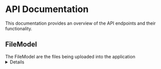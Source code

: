 # **API Documentation**

<summary>
This documentation provides an overview of the API endpoints and their functionality.
</summary>

## **FileModel**

<summary>
The FileModel are the files being uploaded into the application
</summary>

<details>

## **UploadFile**

- **ENDPOINT:** **POST** `/api/UploadFile`

### Headers

| Content-Type        | Value |
| ------------------- | ----- |
| multipart/form-data | File  |

- **Upload a file to the server**

##

**Input:**

- file (multipart/form-data)
  **Sample Request:**

```Query Params
POST Request URL = http://fortunate3d-001-site1.atempurl.com/api/UploadFile


Key: file
Value:Myvideo.mp4(file to upload)


```

##

if successful, returns:

**Status 200 OK: The file was successfully uploaded.**

**Sample Response:**

```Text

  File Myvideo.mp4 was successfully uploaded to wwwroot\Files\0743771a-ba18-43f9-9ff2-0915ad55494e.mp4 with a unique name of 0743771a-ba18-43f9-9ff2-0915ad55494e.mp4....

  File can be viewed on http://fortunate3d-001-site1.atempurl.com/api/DownloadFile?fileId=0743771a-ba18-43f9-9ff2-0915ad55494e.mp4

```

##

if invalid (e.g. due to file size greater than size limit ), returns:
**Status 400 Bad Request:**

```json
{
  "type": "https://tools.ietf.org/html/rfc7231#section-6.5.1",
  "title": "One or more validation errors occurred.",
  "status": 400,
  "traceId": "00-52eaef32b671b3fb7bf2e06ea82351a8-3a552c38fd4b70bb-00",
  "errors": {
    "": [
      "Failed to read the request form. Multipart body length limit 55000000 exceeded."
    ]
  }
}
```

##

For extremely large files, returns:
**Status 413 Request entity too large**

```Text
  The page was not displayed because the request entity is too large.

```

##

## **Download File**

- **ENDPOINT:** **GET** `/api/DownloadFile`

### Headers

| Content-Type | Value  |
| ------------ | ------ |
| File         | fileId |

- **Download a specific file from the server.**
  ##
  **Input:**
- Query parameter fileId (string) - The identifier of the file to download (can be file ID, file path, or unique name.).

**Sample Request:**

```Query Params
GET Request URL = http://fortunate3d-001-site1.atempurl.com/api/DownloadFile?fileId=82c6b3b0-245b-4e0f-ba22-e56b726546b9.mp4


Key: fileId
Value:82c6b3b0-245b-4e0f-ba22-e56b726546b9.mp4 //using the unique name


```

##

if successful, returns:

**Status 200 OK and returns the file**

##

if invalid (e.g. due to invalid query parameter ), returns:
**Status 400 Bad Request:**

```Text(Pretty)
Error File with Id: {queryparam} does not  exist.Please try again
Chrome-Extension-BE



Error
File with Id: {queryparam} does not exist.Please try again
Chrome-Extension-BE
```

</details>

